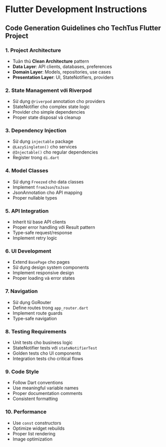 # Flutter Development Instructions

## Code Generation Guidelines cho TechTus Flutter Project

### 1. Project Architecture
- Tuân thủ **Clean Architecture** pattern
- **Data Layer**: API clients, databases, preferences
- **Domain Layer**: Models, repositories, use cases  
- **Presentation Layer**: UI, StateNotifiers, providers

### 2. State Management với Riverpod
- Sử dụng `@riverpod` annotation cho providers
- StateNotifier cho complex state logic
- Provider cho simple dependencies
- Proper state disposal và cleanup

### 3. Dependency Injection
- Sử dụng `injectable` package
- `@LazySingleton()` cho services
- `@Injectable()` cho regular dependencies
- Register trong `di.dart`

### 4. Model Classes
- Sử dụng `Freezed` cho data classes
- Implement `fromJson`/`toJson`
- JsonAnnotation cho API mapping
- Proper nullable types

### 5. API Integration
- Inherit từ base API clients
- Proper error handling với Result pattern
- Type-safe request/response
- Implement retry logic

### 6. UI Development
- Extend `BasePage` cho pages
- Sử dụng design system components
- Implement responsive design
- Proper loading và error states

### 7. Navigation
- Sử dụng GoRouter
- Define routes trong `app_router.dart`
- Implement route guards
- Type-safe navigation

### 8. Testing Requirements
- Unit tests cho business logic
- StateNotifier tests với `stateNotifierTest`
- Golden tests cho UI components
- Integration tests cho critical flows

### 9. Code Style
- Follow Dart conventions
- Use meaningful variable names
- Proper documentation comments
- Consistent formatting

### 10. Performance
- Use `const` constructors
- Optimize widget rebuilds
- Proper list rendering
- Image optimization
